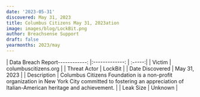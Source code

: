 ```yaml
---
date: '2023-05-31'
discovered: May 31, 2023
title: Columbus Citizens May 31, 2023ation
image: images/blog/LockBit.png
author: Breachsense Support
draft: false
yearmonths: 2023/may
---
```


| Data Breach Report------------:     |:-------------:    | :-----:|
| Victim      | columbuscitizens.org      | 
| Threat Actor      | LockBit      | 
| Date Discovered      | May 31, 2023      | 
| Description      | Columbus Citizens Foundation is a non-profit organization in New York City committed to fostering an appreciation of Italian-American heritage and achievement.      | 
| Leak Size      | Unknown      | 

